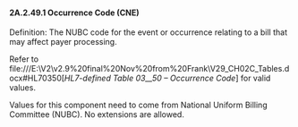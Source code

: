 #### 2A.2.49.1 Occurrence Code (CNE)

Definition: The NUBC code for the event or occurrence relating to a bill that may affect payer processing.

Refer to file:///E:\V2\v2.9%20final%20Nov%20from%20Frank\V29_CH02C_Tables.docx#HL70350[_HL7-defined Table 03__50 – Occurrence Code_] for valid values.

Values for this component need to come from National Uniform Billing Committee (NUBC). No extensions are allowed.
